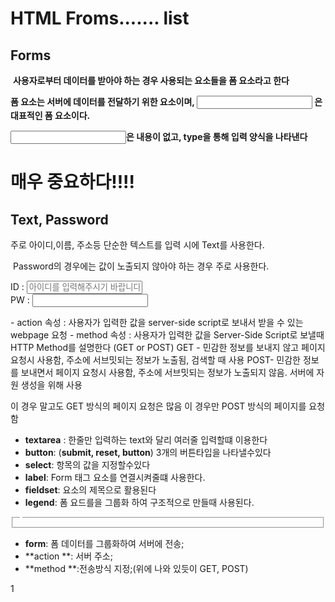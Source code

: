 #  HTML Froms....... list

## Forms

​      **사용자로부터 데이터를 받아야 하는 경우 사용되는 요소들을 폼 요소라고 한다**

 **폼 요소는 서버에 데이터를 전달하기 위한 요소이며, <input> 은 대표적인 폼 요소이다.** 

**<input>은 내용이 없고, type을 통해 입력 양식을 나타낸다**





#  매우 중요하다!!!!

##  Text, Password

 주로 아이디,이름, 주소등 단순한 텍스트를 입력 시에 Text를 사용한다.

​    Password의 경우에는  값이 노출되지 않아야 하는 경우 주로 사용한다.

ID : <input class = 'id' type="text" placeholder="아이디를 입력해주시기 바랍니다."><br> PW : <input type="password">





 \- action 속성 : 사용자가 입력한 값을 server-side script로  보내서 받을 수 있는 webpage 요청
 \- method 속성 : 사용자가 입력한 값을 Server-Side Script로 보낼때 HTTP Method를 설명한다
       (GET or POST)
  GET  - 민감한 정보를 보내지 않고 페이지 요청시 사용함, 주소에 서브밋되는 정보가
      노출됨, 검색할 때 사용
  POST- 민감한 정보를 보내면서 페이지 요청시 사용함, 주소에 서브밋되는 정보가
      노출되지 않음. 서버에 자원 생성을 위해 사용

<form action="action_page.jsp" **method=****"GET"**>  이 경우 말고도 GET 방식의 페이지
                                   요청은 많음

 <form action="action_page.jsp" **method=****"POST"**> 이 경우만 POST 방식의 페이지를 요청함



* **textarea** : 한줄만 입력하는 text와 달리 여러줄 입력할떄 이용한다
* **button**:  (**submit, reset, button**) 3개의 버튼타입을 나타낼수있다 
* **select**: 항목의 값을 지정할수있다
* **label**: Form 태그 요소를 연결시켜줄떄 사용한다.
* **fieldset**: 요소의 제목으로 활용된다
* **legend**: 폼 요드를을 그룹화 하여 구조적으로 만들때 사용된다.

<fieldset>  

<legend></legend> 

</fieldset>

* **form**: 폼 데이터를 그룹화하여 서버에 전송;
* **action **: 서버 주소;
* **method **:전송방식 지정;(위에 나와 있듯이 GET, POST)

1

